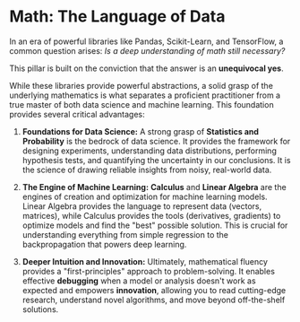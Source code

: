 # Math: The Language of Data

In an era of powerful libraries like Pandas, Scikit-Learn, and TensorFlow, a common question arises: *Is a deep understanding of math still necessary?*

This pillar is built on the conviction that the answer is an **unequivocal yes**.

While these libraries provide powerful abstractions, a solid grasp of the underlying mathematics is what separates a proficient practitioner from a true master of both data science and machine learning. This foundation provides several critical advantages:

1.  **Foundations for Data Science:** A strong grasp of **Statistics and Probability** is the bedrock of data science. It provides the framework for designing experiments, understanding data distributions, performing hypothesis tests, and quantifying the uncertainty in our conclusions. It is the science of drawing reliable insights from noisy, real-world data.

2.  **The Engine of Machine Learning:** **Calculus** and **Linear Algebra** are the engines of creation and optimization for machine learning models. Linear Algebra provides the language to represent data (vectors, matrices), while Calculus provides the tools (derivatives, gradients) to optimize models and find the "best" possible solution. This is crucial for understanding everything from simple regression to the backpropagation that powers deep learning.

3.  **Deeper Intuition and Innovation:** Ultimately, mathematical fluency provides a "first-principles" approach to problem-solving. It enables effective **debugging** when a model or analysis doesn't work as expected and empowers **innovation**, allowing you to read cutting-edge research, understand novel algorithms, and move beyond off-the-shelf solutions.